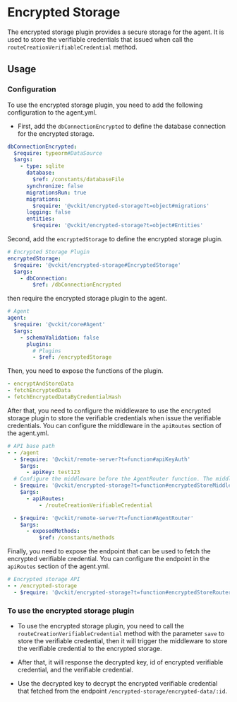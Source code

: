 # Encrypted Storage

The encrypted storage plugin provides a secure storage for the agent. It is used to store the verifiable credentials that issued when call the `routeCreationVerifiableCredential` method.

## Usage

### Configuration

To use the encrypted storage plugin, you need to add the following configuration to the agent.yml.

- First, add the `dbConnectionEncrypted` to define the database connection for the encrypted storage.

```yaml
dbConnectionEncrypted:
  $require: typeorm#DataSource
  $args:
    - type: sqlite
      database:
        $ref: /constants/databaseFile
      synchronize: false
      migrationsRun: true
      migrations:
        $require: '@vckit/encrypted-storage?t=object#migrations'
      logging: false
      entities:
        $require: '@vckit/encrypted-storage?t=object#Entities'
```

Second, add the `encryptedStorage` to define the encrypted storage plugin.

```yaml
# Encrypted Storage Plugin
encryptedStorage:
  $require: '@vckit/encrypted-storage#EncryptedStorage'
  $args:
    - dbConnection:
        $ref: /dbConnectionEncrypted
```

then require the encrypted storage plugin to the agent.

```yaml
# Agent
agent:
  $require: '@vckit/core#Agent'
  $args:
    - schemaValidation: false
      plugins:
        # Plugins
        - $ref: /encryptedStorage
```

Then, you need to expose the functions of the plugin.

```yaml
- encryptAndStoreData
- fetchEncryptedData
- fetchEncryptedDataByCredentialHash
```

After that, you need to configure the middleware to use the encrypted storage plugin to store the verifiable credentials when issue the verifiable credentials. You can configure the middleware in the `apiRoutes` section of the agent.yml.

```yaml
# API base path
- - /agent
  - $require: '@vckit/remote-server?t=function#apiKeyAuth'
    $args:
      - apiKey: test123
  # Configure the middleware before the AgentRouter function. The middleware only allow the apis in `apiRoutes` to use the encrypted storage plugin.
  - $require: '@vckit/encrypted-storage?t=function#encryptedStoreMiddleware'
    $args:
      - apiRoutes:
          - /routeCreationVerifiableCredential

  - $require: '@vckit/remote-server?t=function#AgentRouter'
    $args:
      - exposedMethods:
          $ref: /constants/methods
```

Finally, you need to expose the endpoint that can be used to fetch the encrypted verifiable credential. You can configure the endpoint in the `apiRoutes` section of the agent.yml.

```yaml
# Encrypted storage API
- - /encrypted-storage
  - $require: '@vckit/encrypted-storage?t=function#encryptedStoreRouter'
```

### To use the encrypted storage plugin

- To use the encrypted storage plugin, you need to call the `routeCreationVerifiableCredential` method with the parameter `save` to store the verifiable credential, then it will trigger the middleware to store the verifiable credential to the encrypted storage.

- After that, it will response the decrypted key, id of encrypted verifiable credential, and the verifiable credential.

- Use the decrypted key to decrypt the encrypted verifiable credential that fetched from the endpoint `/encrypted-storage/encrypted-data/:id`.

